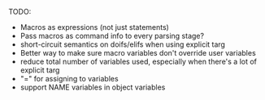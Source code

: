 TODO:
- Macros as expressions (not just statements)
- Pass macros as command info to every parsing stage?
- short-circuit semantics on doifs/elifs when using explicit targ
- Better way to make sure macro variables don't override user variables
- reduce total number of variables used, especially when there's a lot of explicit targ
- "=" for assigning to variables
- support NAME variables in object variables